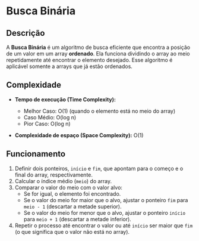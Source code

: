 # Busca Binária

## Descrição
A **Busca Binária** é um algoritmo de busca eficiente que encontra a posição de um valor em um array **ordenado**. Ela funciona dividindo o array ao meio repetidamente até encontrar o elemento desejado. Esse algoritmo é aplicável somente a arrays que já estão ordenados.

## Complexidade
- **Tempo de execução (Time Complexity):**
  - Melhor Caso: O(1) (quando o elemento está no meio do array)
  - Caso Médio: O(log n)
  - Pior Caso: O(log n)
  
- **Complexidade de espaço (Space Complexity):** O(1)

## Funcionamento
1. Definir dois ponteiros, `início` e `fim`, que apontam para o começo e o final do array, respectivamente.
2. Calcular o índice médio (`meio`) do array.
3. Comparar o valor do meio com o valor alvo:
   - Se for igual, o elemento foi encontrado.
   - Se o valor do meio for maior que o alvo, ajustar o ponteiro `fim` para `meio - 1` (descartar a metade superior).
   - Se o valor do meio for menor que o alvo, ajustar o ponteiro `início` para `meio + 1` (descartar a metade inferior).
4. Repetir o processo até encontrar o valor ou até `início` ser maior que `fim` (o que significa que o valor não está no array).
